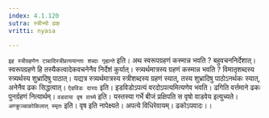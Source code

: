```yaml
---
index: 4.1.120
sutra: स्त्रीभ्यो ढक्
vritti: nyasa

---
```

`इह स्त्रीग्रहणेन टाबादिस्त्रीप्रत्ययान्ताः शब्दाः गृह्यन्ते` इति। अथ स्वरूपग्रहणं कस्मान्न भवति ? बहुवचननिर्देशात्। स्वरूपग्रहणे हि तस्यैकत्वादेकवचनेनैव निर्देशं कुर्यात्। स्त्र्यर्थमात्रस्य ग्रहणं कस्मान्न भवति ? विमातृशब्दस्य स्त्र्यर्थस्य शुभ्रादिषु पाठात्। यद्यत्र स्त्र्यर्थमात्रस्य स्त्रीशब्दस्य ग्रहणं स्यात्, तस्य शुभ्रादिषु पाठोऽनर्थकः स्यात्, अनेनैव ढकः सिद्धत्वात्। `ऐडविडः दारदः` इति। इडविडोऽपत्यं वरदोऽपत्यमित्यणेव भवति। ढगिति वर्त्तमाने ढकः पुनर्ग्रहणं नित्यार्थम्।
`वडवाया वृष वाच्ये` इति। यस्तस्या गर्भे बीजं प्रक्षिपति स वृषो वाडवेय इत्युच्यते।
`अण्क्रुञ्चाकोकिलात् स्मृतः` इति। वृष इति नापेक्ष्यते। अपत्ये विधिरेवायम्। ढकोऽपवादः।।